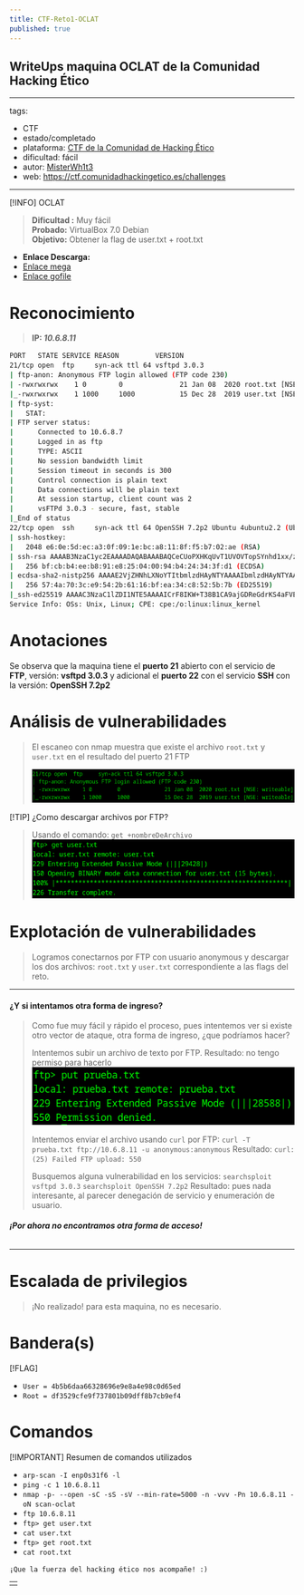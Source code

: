 ```yaml
---
title: CTF-Reto1-OCLAT
published: true
---
```


## WriteUps maquina OCLAT de la Comunidad Hacking Ético

---
tags:
  - CTF
  - estado/completado
  - plataforma: [CTF de la Comunidad de Hacking Ético](https://ctf.comunidadhackingetico.es/) 
  - dificultad: fácil
  - autor: [MisterWh1t3](https://mister.wh1t3.es/)
  - web: https://ctf.comunidadhackingetico.es/challenges

---
[!INFO] OCLAT

> **Dificultad :** Muy fácil  
> **Probado:** VirtualBox 7.0 Debian  
> **Objetivo:** Obtener la flag de user.txt + root.txt

  - **Enlace Descarga:**
  - [Enlace mega](https://mega.nz/#!TfxTkaBB!GLXUr8rG3qcLVS2ap4sMyjkUGODB9NCISy5xyvpjuc0)  
  - [Enlace gofile](https://gofile.io/d/jdJINx)

# Reconocimiento

> **IP: _10.6.8.11_**
```bash 
PORT   STATE SERVICE REASON         VERSION
21/tcp open  ftp     syn-ack ttl 64 vsftpd 3.0.3
| ftp-anon: Anonymous FTP login allowed (FTP code 230)
| -rwxrwxrwx    1 0        0              21 Jan 08  2020 root.txt [NSE: writeable]
|_-rwxrwxrwx    1 1000     1000           15 Dec 28  2019 user.txt [NSE: writeable]
| ftp-syst: 
|   STAT: 
| FTP server status:
|      Connected to 10.6.8.7
|      Logged in as ftp
|      TYPE: ASCII
|      No session bandwidth limit
|      Session timeout in seconds is 300
|      Control connection is plain text
|      Data connections will be plain text
|      At session startup, client count was 2
|      vsFTPd 3.0.3 - secure, fast, stable
|_End of status
22/tcp open  ssh     syn-ack ttl 64 OpenSSH 7.2p2 Ubuntu 4ubuntu2.2 (Ubuntu Linux; protocol 2.0)
| ssh-hostkey: 
|   2048 e6:0e:5d:ec:a3:0f:09:1e:bc:a8:11:8f:f5:b7:02:ae (RSA)
| ssh-rsa AAAAB3NzaC1yc2EAAAADAQABAAABAQCeCUoPXHKqUvT1UVOVTopSYnhd1xx/zu9Q65yJUTKLUA4dEEidu5Dzi8ax1CX71p232Zi1J/YUPXVGHZz4xoBVAAK0UqBgAcO2jsCOuP1hctQ+Uzk/+H6Vl5bMbCf8nb0MuGJP19U6w8hN8Yt2T/rx2Y289JortIOat1649W3SUYTyZ4dhLKc/mEk2CaqSfEp/iE6YWoOpSDmP+agsPTNloiX8KT2I4EMSs0yKTX1Rttr3gC6H1E1TySYNKXEu6RVQTstdbh64t1K/cpdD0mUVGgBKCQSmd0+bSs6iIIt9qlKA67AgOlgsaRjo5rGI7HE2+vYcc+Oe6xH/jIj7kCTl
|   256 bf:cb:b4:ee:b8:91:e8:25:04:00:94:b4:24:34:3f:d1 (ECDSA)
| ecdsa-sha2-nistp256 AAAAE2VjZHNhLXNoYTItbmlzdHAyNTYAAAAIbmlzdHAyNTYAAABBBCNnxo0RmsOMfLdsDf2B1+lfudqmQSnXOyhEBaPQx8jZ2zOsoXZDZmA4GypK9GSfJxMY+1kgQr6Q1pgJn82GL6Y=
|   256 57:4a:70:3c:e9:54:2b:61:16:bf:ea:34:c8:52:5b:7b (ED25519)
|_ssh-ed25519 AAAAC3NzaC1lZDI1NTE5AAAAICrF8IKW+T38B1CA9ajGDReGdrKS4aFVEJ1aV3KBOHWT
Service Info: OSs: Unix, Linux; CPE: cpe:/o:linux:linux_kernel
```

# Anotaciones

Se observa que la maquina tiene el **puerto 21** abierto con el servicio de **FTP**, versión: **vsftpd 3.0.3** y adicional el **puerto 22** con el servicio **SSH** con la versión: **OpenSSH 7.2p2**
# Análisis de vulnerabilidades

> El escaneo con nmap muestra que existe el archivo `root.txt` y `user.txt` en el resultado del puerto 21 FTP
>
> ![ftp-mv-oclat.png](https://raw.githubusercontent.com/4k4m1m3/blog/main/_posts/adjuntos/ftp-mv-oclat.png)

[!TIP] ¿Como descargar archivos por FTP?

> Usando el comando: `get +nombreDeArchivo`
> ![DescargarArchivosXftp.png](https://raw.githubusercontent.com/4k4m1m3/blog/main/_posts/adjuntos/DescargarArchivosXftp.png)

# Explotación de vulnerabilidades

> Logramos conectarnos por FTP con usuario anonymous y descargar los dos archivos: `root.txt` y `user.txt` correspondiente a las flags del reto. 

---
#### ¿Y si intentamos otra forma de ingreso?

> Como fue muy fácil y rápido el proceso, pues intentemos ver si existe otro vector de ataque, otra forma de ingreso, ¿que podríamos hacer?
> 
> Intentemos subir un archivo de texto por FTP.
> Resultado: no tengo permiso para hacerlo
> ![SubirArchivosXftp.png](https://raw.githubusercontent.com/4k4m1m3/blog/main/_posts/adjuntos/SubirArchivosXftp.png)
>
> Intentemos enviar el archivo usando `curl` por FTP:
> `curl -T prueba.txt ftp://10.6.8.11 -u anonymous:anonymous` 
> Resultado: `curl: (25) Failed FTP upload: 550`
>
> Busquemos alguna vulnerabilidad en los servicios:
> `searchsploit vsftpd 3.0.3`
> `searchsploit OpenSSH 7.2p2`
> Resultado: pues nada interesante, al parecer denegación de servicio y enumeración de usuario.

###### **_¡Por ahora no encontramos otra forma de acceso!_**

---
# Escalada de privilegios

> ¡No realizado! para esta maquina, no es necesario.

# Bandera(s)

[!FLAG] 
  - `User = 4b5b6daa66328696e9e8a4e98c0d65ed`
  - `Root = df3529cfe9f737801b09dff8b7cb9ef4`

# Comandos

[!IMPORTANT] Resumen de comandos utilizados

  - `arp-scan -I enp0s31f6 -l`
  - `ping -c 1 10.6.8.11`
  - `nmap -p- --open -sC -sS -sV --min-rate=5000 -n -vvv -Pn 10.6.8.11 -oN scan-oclat`
  - `ftp 10.6.8.11`
  - `ftp> get user.txt`
  - `cat user.txt`
  - `ftp> get root.txt`
  - `cat root.txt`

```
¡Que la fuerza del hacking ético nos acompañe! :)
```

|   |
|:--|
|   |

